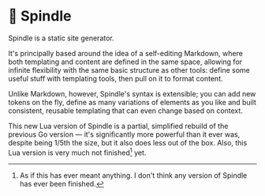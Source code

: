 # 🧵 Spindle

Spindle is a static site generator.

It's principally based around the idea of a self-editing Markdown, where both templating and content are defined in the same space, allowing for infinite flexibility with the same basic structure as other tools: define some useful stuff with templating tools, then pull on it to format content.

Unlike Markdown, however, Spindle's syntax is extensible; you can add new tokens on the fly, define as many variations of elements as you like and built consistent, reusable templating that can even change based on context.

This new Lua version of Spindle is a partial, simplified rebuild of the previous Go version — it's significantly more powerful than it ever was, despite being 1/5th the size, but it also does less out of the box.  Also, this Lua version is very much not finished[^1] yet.

[^1]: As if this has ever meant anything.  I don't think any version of Spindle has ever been finished.

